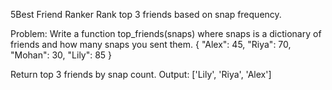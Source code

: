 5️Best Friend Ranker
Rank top 3 friends based on snap frequency.

Problem:
Write a function top_friends(snaps) where snaps is a dictionary of friends and how many snaps you sent them.
{
  "Alex": 45,
  "Riya": 70,
  "Mohan": 30,
  "Lily": 85
}

Return top 3 friends by snap count.
Output: ['Lily', 'Riya', 'Alex']